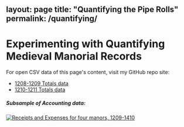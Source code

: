 layout: page
title:  "Quantifying the Pipe Rolls"
permalink: /quantifying/
---

# Experimenting with Quantifying Medieval Manorial Records

 For open CSV data of this page's content, visit my GitHub repo site: 
 - [1208-1209 Totals data](https://github.com/comp-methods-fsu-2021/hunter_winchesterrolls/blob/80941f540cbbc760d6618326c4ca4b7a19449a6b/Data%20Files/1209_totals.csv)
 - [1210-1211 Totals data](https://github.com/comp-methods-fsu-2021/hunter_winchesterrolls/blob/80941f540cbbc760d6618326c4ca4b7a19449a6b/Data%20Files/1211_totals.csv)

##### Subsample of Accounting data:
<div class='tableauPlaceholder' id='viz1619062405957' style='position: relative'>
	<noscript>
		<a href='#'>
			<img alt='Receipts and Expenses for four manors, 1209-1410 ' src='https:&#47;&#47;public.tableau.com&#47;static&#47;images&#47;Wi&#47;WinchesterPipeRolls-ExpenseVSReceipt&#47;SubsetofManors&#47;1_rss.png' style='border: none' />
		</a>
	</noscript>
	<object class='tableauViz'  style='display:none;'>
		<param name='host_url' value='https%3A%2F%2Fpublic.tableau.com%2F' />
		<param name='embed_code_version' value='3' />
		<param name='site_root' value='' />
		<param name='name' value='WinchesterPipeRolls-ExpenseVSReceipt&#47;SubsetofManors' />
		<param name='tabs' value='no' /><param name='toolbar' value='yes' />
		<param name='static_image' value='https:&#47;&#47;public.tableau.com&#47;static&#47;images&#47;Wi&#47;WinchesterPipeRolls-ExpenseVSReceipt&#47;SubsetofManors&#47;1.png' />
		<param name='animate_transition' value='yes' />
		<param name='display_static_image' value='yes' />
		<param name='display_spinner' value='yes' />
		<param name='display_overlay' value='yes' />
		<param name='display_count' value='yes' />
		<param name='language' value='en' />
		<param name='filter' value='publish=yes' />
	</object>
</div>
<script type='text/javascript'>
	var divElement = document.getElementById('viz1619062405957');
	var vizElement = divElement.getElementsByTagName('object')[0];
	vizElement.style.width='100%';vizElement.style.height=(divElement.offsetWidth*0.75)+'px';
	var scriptElement = document.createElement('script');
	scriptElement.src = 'https://public.tableau.com/javascripts/api/viz_v1.js';
	vizElement.parentNode.insertBefore(scriptElement, vizElement);
</script>

